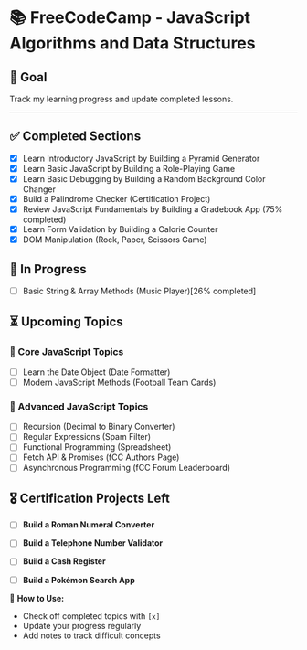 # 📚 FreeCodeCamp - JavaScript Algorithms and Data Structures  

## 🎯 Goal  
Track my learning progress and update completed lessons.  

---

## ✅ Completed Sections  
- [x] Learn Introductory JavaScript by Building a Pyramid Generator  
- [x] Learn Basic JavaScript by Building a Role-Playing Game  
- [x] Learn Basic Debugging by Building a Random Background Color Changer  
- [x] Build a Palindrome Checker (Certification Project)
- [x] Review JavaScript Fundamentals by Building a Gradebook App (75% completed)
- [x] Learn Form Validation by Building a Calorie Counter
- [x]  DOM Manipulation (Rock, Paper, Scissors Game)

## 🚧 In Progress   
 - [ ] Basic String & Array Methods (Music Player)[26% completed]

## ⏳ Upcoming Topics  
### 🔹 Core JavaScript Topics     
- [ ] Learn the Date Object (Date Formatter)  
- [ ] Modern JavaScript Methods (Football Team Cards)  

### 🔹 Advanced JavaScript Topics  
- [ ] Recursion (Decimal to Binary Converter)  
- [ ] Regular Expressions (Spam Filter)  
- [ ] Functional Programming (Spreadsheet)  
- [ ] Fetch API & Promises (fCC Authors Page)  
- [ ] Asynchronous Programming (fCC Forum Leaderboard)  

## 🎖️ Certification Projects Left  
- [ ] **Build a Roman Numeral Converter**  
- [ ] **Build a Telephone Number Validator**  
- [ ] **Build a Cash Register**  
- [ ] **Build a Pokémon Search App**  


🔹 **How to Use:**  
- Check off completed topics with `[x]`  
- Update your progress regularly  
- Add notes to track difficult concepts  
